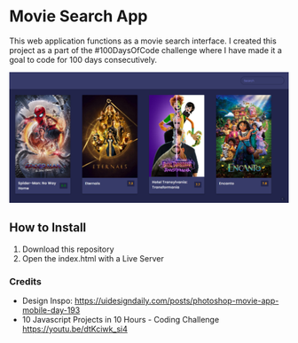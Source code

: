 # Movie Search App

This web application functions as a movie search interface. I created this project as a part of the #100DaysOfCode challenge where I have made it a goal to code for 100 days consecutively. 

![screenshot of movie app](images/movie-search-app.PNG "Screenshot of movie app")

## How to Install
1. Download this repository
2. Open the index.html with a Live Server

### Credits
- Design Inspo: https://uidesigndaily.com/posts/photoshop-movie-app-mobile-day-193
- 10 Javascript Projects in 10 Hours - Coding Challenge https://youtu.be/dtKciwk_si4